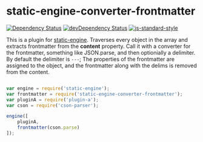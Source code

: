 # static-engine-converter-frontmatter

[![Dependency Status](https://david-dm.org/erickmerchant/static-engine-converter-frontmatter.svg?style=flat-square)](https://david-dm.org/erickmerchant/static-engine-converter-frontmatter) [![devDependency Status](https://david-dm.org/erickmerchant/static-engine-converter-frontmatter/dev-status.svg?style=flat-square)](https://david-dm.org/erickmerchant/static-engine-converter-frontmatter#info=devDependencies) [![js-standard-style](https://img.shields.io/badge/code%20style-standard-brightgreen.svg?style=flat)](https://github.com/feross/standard)

This is a plugin for [static-engine](https://github.com/erickmerchant/static-engine). Traverses every object in the array and extracts frontmatter from the __content__ property. Call it with a converter for the frontmatter, something like JSON.parse, and then optionially a delimiter. By default the delimiter is `---`; The properties of the frontmatter are assigned to the object, and the frontmatter along with the delims is removed from the content.

```javascript

var engine = require('static-engine');
var frontmatter = require('static-engine-converter-frontmatter');
var pluginA = require('plugin-a');
var cson = require('cson-parser');

engine([
    pluginA,
    frontmatter(cson.parse)
]);

```
